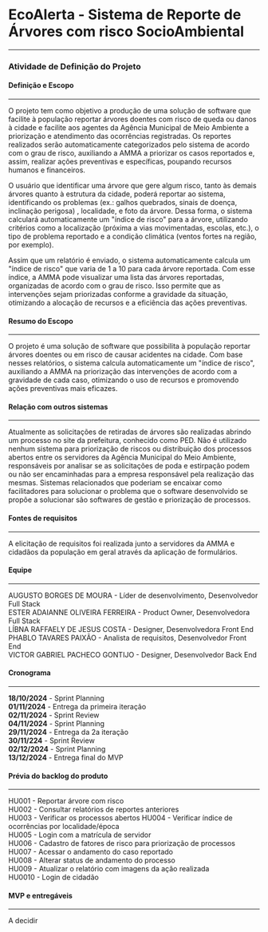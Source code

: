 # EcoAlerta - Sistema de Reporte de Árvores com risco SocioAmbiental
----
### Atividade de Definição do Projeto
 

#### Definição e Escopo
---- 

O projeto tem como objetivo a produção de uma solução de software que facilite à população reportar árvores doentes com risco de queda ou danos à cidade e facilite aos agentes da Agência Municipal de Meio Ambiente a priorização e atendimento das ocorrências registradas. Os reportes realizados serão automaticamente categorizados pelo sistema de acordo com o grau de risco, auxiliando a AMMA a priorizar os casos reportados e, assim, realizar ações preventivas e específicas, poupando recursos humanos e financeiros.

O usuário que identificar uma árvore que gere algum risco, tanto às demais árvores quanto à estrutura da cidade, poderá reportar ao sistema, identificando os problemas (ex.: galhos quebrados, sinais de doença, inclinação perigosa) , localidade, e foto da árvore. Dessa forma, o sistema calculará automaticamente um "índice de risco" para a árvore, utilizando critérios como a localização (próxima a vias movimentadas, escolas, etc.), o tipo de problema reportado e a condição climática (ventos fortes na região, por exemplo).

Assim que um relatório é enviado, o sistema automaticamente calcula um "índice de risco" que varia de 1 a 10 para cada árvore reportada. Com esse índice, a AMMA pode visualizar uma lista das árvores reportadas, organizadas de acordo com o grau de risco. Isso permite que as intervenções sejam priorizadas conforme a gravidade da situação, otimizando a alocação de recursos e a eficiência das ações preventivas.

#### Resumo do Escopo
---- 

O projeto é uma solução de software que possibilita à população reportar árvores doentes ou em risco de causar acidentes na cidade. Com base nesses relatórios, o sistema calcula automaticamente um "índice de risco", auxiliando a AMMA na priorização das intervenções de acordo com a gravidade de cada caso, otimizando o uso de recursos e promovendo ações preventivas mais eficazes.

#### Relação com outros sistemas
----
Atualmente as solicitações de retiradas de árvores são realizadas abrindo um processo no site da prefeitura, conhecido como PED. Não é utilizado nenhum sistema para priorização de riscos ou distribuição dos processos abertos entre os servidores da Agência Municipal do Meio Ambiente, responsáveis por analisar se as solicitações de poda e estirpação podem ou não ser encaminhadas para a empresa responsável pela realização das mesmas. Sistemas relacionados que poderiam se encaixar como facilitadores para solucionar o problema que o software desenvolvido se propõe a solucionar são softwares de gestão e priorização de processos.

#### Fontes de requisitos
---- 
A elicitação de requisitos foi realizada junto a servidores da AMMA e cidadãos da população em geral através da aplicação de formulários.

#### Equipe
---- 
AUGUSTO BORGES DE MOURA - Líder de desenvolvimento, Desenvolvedor Full Stack  
ESTER ADAIANNE OLIVEIRA FERREIRA - Product Owner, Desenvolvedora Full Stack  
LÍBNA RAFFAELY DE JESUS COSTA - Designer, Desenvolvedora Front End  
PHABLO TAVARES PAIXÃO - Analista de requisitos, Desenvolvedor Front End  
VICTOR GABRIEL PACHECO GONTIJO - Designer, Desenvolvedor Back End  

#### Cronograma
----
**18/10/2024** - Sprint Planning  
**01/11/2024** - Entrega da primeira iteração  
**02/11/2024** - Sprint Review  
**04/11/2024** - Sprint Planning  
**29/11/2024** - Entrega da 2a iteração  
**30/11/224** - Sprint Review  
**02/12/2024** - Sprint Planning  
**13/12/2024** - Entrega final do MVP  

#### Prévia do backlog do produto
----
HU001 - Reportar árvore com risco  
HU002 - Consultar relatórios de reportes anteriores  
HU003 - Verificar os processos abertos
HU004 - Verificar índice de ocorrências por localidade/época  
HU005 - Login com a matrícula de servidor  
HU006 - Cadastro de fatores de risco para priorização de processos  
HU007 - Acessar o andamento do caso reportado  
HU008 - Alterar status de andamento do processo  
HU009 - Atualizar o relatório com imagens da ação realizada  
HU0010 - Login de cidadão

#### MVP e entregáveis
---- 
A decidir
